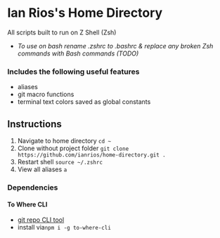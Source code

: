 # Ian Rios's Home Directory

All scripts built to run on Z Shell (Zsh)

- *To use on bash rename .zshrc to .bashrc & replace any broken Zsh commands with Bash commands (TODO)*

### Includes the following useful features

- aliases
- git macro functions
- terminal text colors saved as global constants

## Instructions

1. Navigate to home directory `cd ~`
2. Clone without project folder `git clone https://github.com/ianrios/home-directory.git .`
3. Restart shell `source ~/.zshrc`
4. View all aliases `a`

### Dependencies

#### To Where CLI

- [git repo CLI tool](https://github.com/skypesky/to-where-cli)
- install via`npm i -g to-where-cli`
